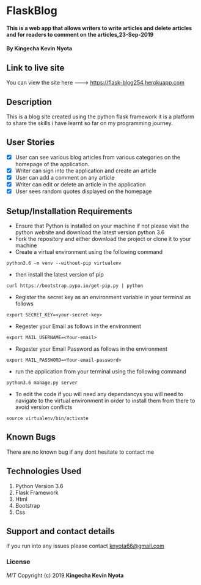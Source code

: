 # FlaskBlog
####  This is a web app that allows writers to write articles and delete articles and for readers to comment on the articles,23-Sep-2019
#### By **Kingecha Kevin Nyota**
## Link to live site
You can view the site here ---> https://flask-blog254.herokuapp.com

## Description
This is a blog site created using the python flask framework it is a platform to share the skills i have learnt so far on my programming journey.
## User Stories
- [x] User can see various blog articles from various categories on the homepage of the application.
- [x] Writer can sign into the application and create an article
- [x] User can add a comment on any article
- [x] Writer can edit or delete an article in the application 
- [x] User sees random quotes displayed on the homepage

## Setup/Installation Requirements
* Ensure that Python is installed on your machine if not please visit the python website and download the latest version python 3.6
* Fork the repository and either download the project or clone it to your machine
* Create a virtual environment using the following command
```
python3.6 -m venv --without-pip virtualenv
```
* then install the latest version of pip
```
curl https://bootstrap.pypa.io/get-pip.py | python
```
* Register the secret key as an environment variable in your terminal as follows
```
export SECRET_KEY=<your-secret-key>
```
* Regester your Email as follows in the environment
```
export MAIL_USERNAME=<Your-email>
```
* Regester your Email Password as follows in the environment
```
export MAIL_PASSWORD=<Your-email-password>
```
* run the application from your terminal using the following command
```
python3.6 manage.py server
```
* To edit the code if you will need any dependancys you will need to navigate to the virtual environment in order to install them from there to avoid version conflicts
```
source virtualenv/bin/activate
```
## Known Bugs
There are no known bug if any dont hesitate to contact me
## Technologies Used
1. Python Version 3.6
2. Flask Framework
3. Html
4. Bootstrap
5. Css
## Support and contact details
if you run into any issues please contact knyota66@gmail.com
### License
*MIT*
Copyright (c) 2019 **Kingecha Kevin Nyota**